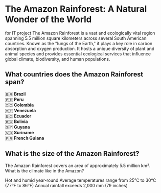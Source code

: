 # The Amazon Rainforest: A Natural Wonder of the World
for IT project
The Amazon Rainforest is a vast and ecologically vital region spanning 5.5 million square kilometers across several South American countries. Known as the "lungs of the Earth," it plays a key role in carbon absorption and oxygen production. It hosts a unique diversity of plant and animal species and provides essential ecological services that influence global climate, biodiversity, and human populations.

## What countries does the Amazon Rainforest span?

 🇧🇷 **Brazil**  
🇵🇪 **Peru**  
🇨🇴 **Colombia**  
🇻🇪 **Venezuela**  
🇪🇨 **Ecuador**  
🇧🇴 **Bolivia**  
🇬🇾 **Guyana**  
🇸🇷 **Suriname**  
🇫🇷 **French Guiana**


## What is the size of the Amazon Rainforest?

The Amazon Rainforest covers an area of approximately 5.5 million km².
What is the climate like in the Amazon?

Hot and humid year-round
Average temperatures range from 25°C to 30°C (77°F to 86°F)
Annual rainfall exceeds 2,000 mm (79 inches)
